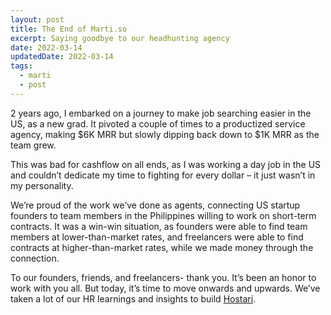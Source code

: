 ```yaml
---
layout: post
title: The End of Marti.so
excerpt: Saying goodbye to our headhunting agency
date: 2022-03-14
updatedDate: 2022-03-14
tags:
  - marti
  - post
---
```


2 years ago, I embarked on a journey to make job searching easier in the US, as a new grad. It pivoted a couple of times to a productized service agency, making $6K MRR but slowly dipping back down to $1K MRR as the team grew.

This was bad for cashflow on all ends, as I was working a day job in the US and couldn’t dedicate my time to fighting for every dollar – it just wasn’t in my personality.

We’re proud of the work we’ve done as agents, connecting US startup founders to team members in the Philippines willing to work on short-term contracts. It was a win-win situation, as founders were able to find team members at lower-than-market rates, and freelancers were able to find contracts at higher-than-market rates, while we made money through the connection.

To our founders, friends, and freelancers- thank you. It’s been an honor to work with you all. But today, it’s time to move onwards and upwards. We’ve taken a lot of our HR learnings and insights to build [Hostari](https://hostari.com).
